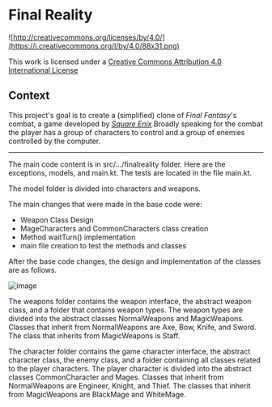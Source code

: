 Final Reality
=============

![http://creativecommons.org/licenses/by/4.0/](https://i.creativecommons.org/l/by/4.0/88x31.png)

This work is licensed under a
[Creative Commons Attribution 4.0 International License](http://creativecommons.org/licenses/by/4.0/)

Context
-------

This project's goal is to create a (simplified) clone of _Final Fantasy_'s combat, a game developed
by [_Square Enix_](https://www.square-enix.com)
Broadly speaking for the combat the player has a group of characters to control and a group of
enemies controlled by the computer.

---

The main code content is in src/.../finalreality folder. Here are the exceptions, models, and main.kt. The tests are located in the file main.kt.

The model folder is divided into characters and weapons.

The main changes that were made in the base code were:
<ul>
  <li>Weapon Class Design</li>
  <li>MageCharacters and CommonCharacters class creation</li>
  <li>Method waitTurn() implementation</li>
  <li>main file creation to test the methods and classes</li>
</ul>

After the base code changes, the design and implementation of the classes are as follows.

![image](https://user-images.githubusercontent.com/100120556/193377973-5a4ee8f2-7855-4267-ba11-5cf6714fc9d4.png)


The weapons folder contains the weapon interface, the abstract weapon class, and a folder that contains weapon types. The weapon types are divided into the abstract classes NormalWeapons and MagicWeapons. Classes that inherit from NormalWeapons are Axe, Bow, Knife, and Sword. The class that inherits from MagicWeapons is Staff.

The character folder contains the game character interface, the abstract character class, the enemy class, and a folder containing all classes related to the player characters. The player character is divided into the abstract classes CommonCharacter and Mages. Classes that inherit from NormalWeapons are Engineer, Knight, and Thief. The classes that inherit from MagicWeapons are BlackMage and WhiteMage.




